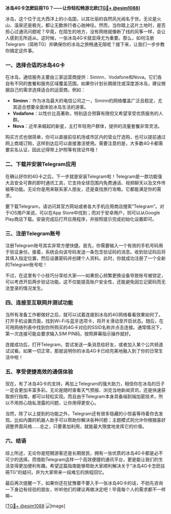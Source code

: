**冰岛4G卡怎麽註冊TG？——让你轻松畅游北欧[[TG💪+ @esim1088](https://t.me/s/esim1088)]**

冰岛，这个位于北大西洋上的小岛国，以其壮丽的自然风光闻名于世。无论是火山、温泉还是极光，都让无数旅行者心驰神往。然而，当你踏上这片土地时，是否担心过通讯问题呢？毕竟，在陌生的地方，没有网络就像断了线的风筝一样，会让人感到无所适从。这时候，一张冰岛4G卡就显得尤为重要。那么，如何注册Telegram（简称TG）并确保你的冰岛之旅畅通无阻呢？接下来，让我们一步步教你搞定这件事。

### 一、选择合适的冰岛4G卡

在冰岛，通信服务主要由三家运营商提供：Siminn、Vodafone和Nova。它们各自有不同的套餐和服务区域覆盖范围。如果你计划长期居住或深度游冰岛，建议根据自己的需求选择适合的运营商。例如：

- **Siminn**：作为冰岛最大的电信公司之一，Siminn的网络覆盖广泛且稳定，尤其适合想要全面体验冰岛生活的游客。
- **Vodafone**：以性价比高著称，特别适合预算有限但又希望享受优质服务的人群。
- **Nova**：近年来崛起的新星，主打年轻用户群体，提供的流量套餐非常灵活。

购买方式也很简单，你可以直接前往机场或市区内的营业厅选购，也可以提前通过网上商城订购，这样到达后可以直接激活使用。需要注意的是，大多数4G卡都需要实名认证，因此记得带上护照等有效证件哦！

### 二、下载并安装Telegram应用

在确认好你的4G卡之后，下一步就是安装Telegram啦！Telegram是一款功能强大且安全可靠的即时通讯工具，它支持全球范围内免费通话、视频聊天以及文件传输等功能。无论你是用来联系家人朋友，还是查找旅行攻略，它都能满足你的需求。

要下载Telegram，请访问其官方网站或者各大手机应用商店搜索“Telegram”。对于iOS用户来说，可以在App Store中找到；而对于安卓用户，则可以从Google Play商店下载。安装完成后打开应用程序，并按照提示完成初始化设置即可。

### 三、注册Telegram账号

注册Telegram账号其实非常方便快捷。首先，你需要输入一个有效的手机号码用于验证身份。接着，系统会向该号码发送一条包含验证码的消息。收到验证码后将其填入指定位置，然后设置密码并创建个人资料。此时，你就成功注册了一个全新的Telegram账号啦！

不过，在这里有个小技巧分享给大家——如果担心频繁更换设备导致账号被锁定，可以考虑开启两步验证功能。这不仅能提高账户安全性，还能避免因忘记密码而无法登录的情况发生。

### 四、连接至互联网并测试功能

当所有准备工作都做好之后，就可以试着连接到冰岛的4G网络看看效果如何了。打开手机设置页面，找到Wi-Fi与蓝牙选项卡，将开关滑动至开启状态。随后，在可用网络列表中找到你所购买的4G卡对应的SSID名称并点击连接。通常情况下，第一次连接可能会要求输入SIM PIN码，按照屏幕指示操作就好。

连接成功后，打开Telegram，尝试发送一条消息给好友，或者加入某个公共频道试试看。如果一切正常，那就说明你的冰岛4G卡已经完美地融入到了你的日常生活中啦！

### 五、享受便捷高效的通信体验

现在，有了冰岛4G卡的支持，再加上Telegram的强大助力，相信你在冰岛的日子一定会更加丰富多彩。无论是随时查看天气预报、浏览当地新闻资讯，还是快速获取旅行指南，都可以轻松实现。而且由于Telegram本身具备端到端加密技术，所以不用担心隐私泄露的问题，让你用得更安心。

当然，除了以上提到的功能之外，Telegram还有很多隐藏的小惊喜等待着你去发现。比如内置的机器人助手可以帮助你解决各种问题；主题模式则允许你根据喜好调整界面风格……总之，只要善加利用，就能最大限度地发挥它的价值。

### 六、结语

综上所述，无论你是短期游客还是长期居民，拥有一张优质的冰岛4G卡都是必不可少的选择。而借助Telegram这样一个高效便捷的通讯平台，更是能让我们的生活变得更加便利有趣。希望这篇指南能够帮助大家顺利解决关于“冰岛4G卡怎麽註冊TG”的疑问，并为大家带来一段难忘的旅程回忆。

最后再次提醒一下，如果你还在犹豫要不要入手一张冰岛4G卡的话，不妨先咨询一下身边有经验的朋友，听听他们的建议再做决定吧！毕竟每个人的需求都不一样嘛~

[[TG💪+ @esim1088](https://t.me/s/esim1088) ![Image](https://i.postimg.cc/4NQfJmqS/Snipaste-2025-05-13-00-14-12.png)]